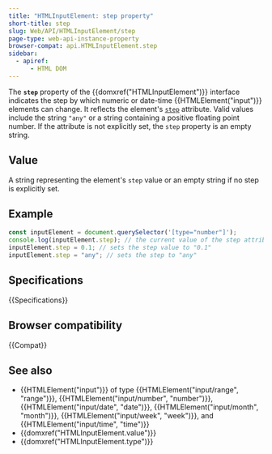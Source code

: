 ```yaml
---
title: "HTMLInputElement: step property"
short-title: step
slug: Web/API/HTMLInputElement/step
page-type: web-api-instance-property
browser-compat: api.HTMLInputElement.step
sidebar:
  - apiref:
      - HTML DOM
---
```


The **`step`** property of the {{domxref("HTMLInputElement")}} interface indicates the step by which numeric or date-time {{HTMLElement("input")}} elements can change. It reflects the element's [`step`](/en-US/docs/Web/HTML/Reference/Elements/input#step) attribute. Valid values include the string `"any"` or a string containing a positive floating point number. If the attribute is not explicitly set, the `step` property is an empty string.

## Value

A string representing the element's `step` value or an empty string if no step is explicitly set.

## Example

```js
const inputElement = document.querySelector('[type="number"]');
console.log(inputElement.step); // the current value of the step attribute
inputElement.step = 0.1; // sets the step value to "0.1"
inputElement.step = "any"; // sets the step to "any"
```

## Specifications

{{Specifications}}

## Browser compatibility

{{Compat}}

## See also

- {{HTMLElement("input")}} of type {{HTMLElement("input/range", "range")}}, {{HTMLElement("input/number", "number")}}, {{HTMLElement("input/date", "date")}}, {{HTMLElement("input/month", "month")}}, {{HTMLElement("input/week", "week")}}, and {{HTMLElement("input/time", "time")}}
- {{domxref("HTMLInputElement.value")}}
- {{domxref("HTMLInputElement.type")}}
